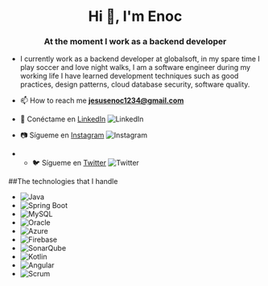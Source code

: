 <h1 align="center">Hi 👋, I'm Enoc</h1>
<h3 align="center">At the moment I work as a backend developer</h3>

- I currently work as a backend developer at globalsoft, in my spare time I play soccer and love night walks, I am a software engineer during my working life I have learned development techniques such as good practices, design patterns, cloud database security, software quality.

- 📫 How to reach me **jesusenoc1234@gmail.com**
- 💼 Conéctame en [LinkedIn](https://www.linkedin.com/in/enoc-g-martinez-a48587228/) ![LinkedIn](https://img.shields.io/badge/-LinkedIn-0077B5?logo=linkedin)
- 📷 Sígueme en [Instagram](enlace_a_tu_perfil_de_instagram) ![Instagram](https://img.shields.io/badge/-Instagram-E4405F?logo=instagram)
- - 🐦 Sígueme en [Twitter](https://img.shields.io/twitter/follow/enoc31797718?logo=twitter&style=for-the-badge) ![Twitter](https://img.shields.io/badge/-Twitter-1DA1F2?logo=twitter)


##The technologies that I handle

- ![Java](https://img.shields.io/badge/-Java-007396?logo=java)
- ![Spring Boot](https://img.shields.io/badge/-Spring%20Boot-brightgreen?logo=spring)
- ![MySQL](https://img.shields.io/badge/-MySQL-blue?logo=mysql)
- ![Oracle](https://img.shields.io/badge/-Oracle-red?logo=oracle)
- ![Azure](https://img.shields.io/badge/-Azure-blue?logo=microsoft-azure)
- ![Firebase](https://img.shields.io/badge/-Firebase-orange?logo=firebase)
- ![SonarQube](https://img.shields.io/badge/-SonarQube-4E9BCD?logo=sonarqube)
- ![Kotlin](https://img.shields.io/badge/-Kotlin-7F52FF?logo=kotlin)
- ![Angular](https://img.shields.io/badge/-Angular-DD0031?logo=angular)
- ![Scrum](https://img.shields.io/badge/-Scrum-6DB33F?logo=scrum)





